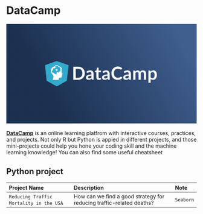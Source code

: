 # DataCamp 
![DataCamp Logo](featured.png)

[**DataCamp**](https://www.datacamp.com) is an online learning platfrom with interactive courses, practices, and projects. Not only R but Python is appied in different projects, and those mini-projects could help you hone your coding skill and the machine learning knowledge! You can also find some useful cheatsheet 

## Python project ##

|Project Name|Description |Note
|:------|:-----|:---------|
|`Reducing Traffic Mortality in the USA`|How can we find a good strategy for reducing traffic-related deaths?|`Seaborn`|
